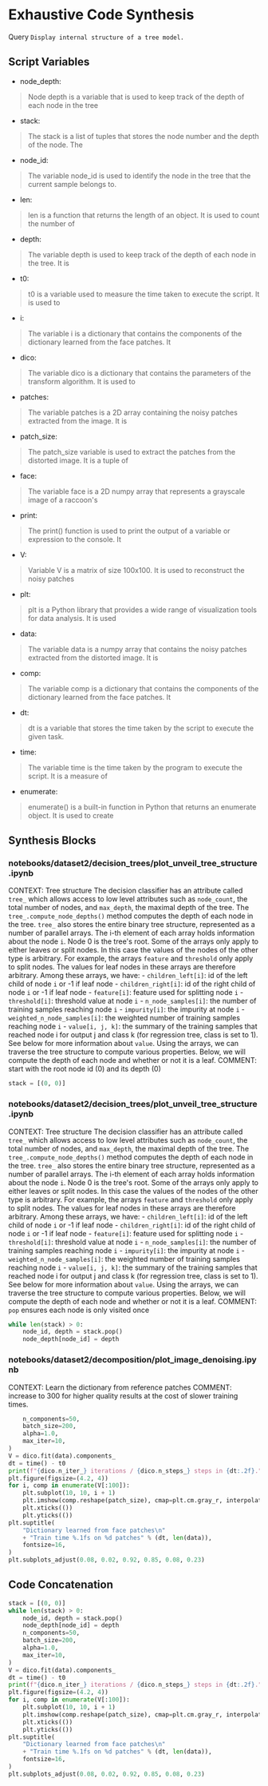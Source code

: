 # Exhaustive Code Synthesis
Query `Display internal structure of a tree model.`
## Script Variables
- node_depth:<br>
>Node depth is a variable that is used to keep track of the depth of each node in the tree
- stack:<br>
>The stack is a list of tuples that stores the node number and the depth of the node. The
- node_id:<br>
>The variable node_id is used to identify the node in the tree that the current sample belongs to.
- len:<br>
>len is a function that returns the length of an object. It is used to count the number of
- depth:<br>
>The variable depth is used to keep track of the depth of each node in the tree. It is
- t0:<br>
>t0 is a variable used to measure the time taken to execute the script. It is used to
- i:<br>
>The variable i is a dictionary that contains the components of the dictionary learned from the face patches. It
- dico:<br>
>The variable dico is a dictionary that contains the parameters of the transform algorithm. It is used to
- patches:<br>
>The variable patches is a 2D array containing the noisy patches extracted from the image. It is
- patch_size:<br>
>The patch_size variable is used to extract the patches from the distorted image. It is a tuple of
- face:<br>
>The variable face is a 2D numpy array that represents a grayscale image of a raccoon's
- print:<br>
>The print() function is used to print the output of a variable or expression to the console. It
- V:<br>
>Variable V is a matrix of size 100x100. It is used to reconstruct the noisy patches
- plt:<br>
>plt is a Python library that provides a wide range of visualization tools for data analysis. It is used
- data:<br>
>The variable data is a numpy array that contains the noisy patches extracted from the distorted image. It is
- comp:<br>
>The variable comp is a dictionary that contains the components of the dictionary learned from the face patches. It
- dt:<br>
>dt is a variable that stores the time taken by the script to execute the given task.
- time:<br>
>The variable time is the time taken by the program to execute the script. It is a measure of
- enumerate:<br>
>enumerate() is a built-in function in Python that returns an enumerate object. It is used to create
## Synthesis Blocks
### notebooks/dataset2/decision_trees/plot_unveil_tree_structure.ipynb
CONTEXT:  Tree structure  The decision classifier has an attribute called ``tree_`` which allows access to low level attributes such as
``node_count``, the total number of nodes, and ``max_depth``, the maximal depth of the tree. The ``tree_.compute_node_depths()`` method computes the
depth of each node in the tree. `tree_` also stores the entire binary tree structure, represented as a number of parallel arrays. The i-th element of
each array holds information about the node ``i``. Node 0 is the tree's root. Some of the arrays only apply to either leaves or split nodes. In this
case the values of the nodes of the other type is arbitrary. For example, the arrays ``feature`` and ``threshold`` only apply to split nodes. The
values for leaf nodes in these arrays are therefore arbitrary.  Among these arrays, we have:  - ``children_left[i]``: id of the left child of node
``i`` or -1 if leaf node - ``children_right[i]``: id of the right child of node ``i`` or -1 if leaf node - ``feature[i]``: feature used for splitting
node ``i`` - ``threshold[i]``: threshold value at node ``i`` - ``n_node_samples[i]``: the number of training samples reaching node ``i`` -
``impurity[i]``: the impurity at node ``i`` - ``weighted_n_node_samples[i]``: the weighted number of training samples   reaching node ``i`` -
``value[i, j, k]``: the summary of the training samples that reached node i for   output j and class k (for regression tree, class is set to 1). See
below   for more information about ``value``.  Using the arrays, we can traverse the tree structure to compute various properties. Below, we will
compute the depth of each node and whether or not it is a leaf.   COMMENT: start with the root node id (0) and its depth (0)
```python
stack = [(0, 0)]
```

### notebooks/dataset2/decision_trees/plot_unveil_tree_structure.ipynb
CONTEXT:  Tree structure  The decision classifier has an attribute called ``tree_`` which allows access to low level attributes such as
``node_count``, the total number of nodes, and ``max_depth``, the maximal depth of the tree. The ``tree_.compute_node_depths()`` method computes the
depth of each node in the tree. `tree_` also stores the entire binary tree structure, represented as a number of parallel arrays. The i-th element of
each array holds information about the node ``i``. Node 0 is the tree's root. Some of the arrays only apply to either leaves or split nodes. In this
case the values of the nodes of the other type is arbitrary. For example, the arrays ``feature`` and ``threshold`` only apply to split nodes. The
values for leaf nodes in these arrays are therefore arbitrary.  Among these arrays, we have:  - ``children_left[i]``: id of the left child of node
``i`` or -1 if leaf node - ``children_right[i]``: id of the right child of node ``i`` or -1 if leaf node - ``feature[i]``: feature used for splitting
node ``i`` - ``threshold[i]``: threshold value at node ``i`` - ``n_node_samples[i]``: the number of training samples reaching node ``i`` -
``impurity[i]``: the impurity at node ``i`` - ``weighted_n_node_samples[i]``: the weighted number of training samples   reaching node ``i`` -
``value[i, j, k]``: the summary of the training samples that reached node i for   output j and class k (for regression tree, class is set to 1). See
below   for more information about ``value``.  Using the arrays, we can traverse the tree structure to compute various properties. Below, we will
compute the depth of each node and whether or not it is a leaf.   COMMENT: `pop` ensures each node is only visited once
```python
while len(stack) > 0:
    node_id, depth = stack.pop()
    node_depth[node_id] = depth
```

### notebooks/dataset2/decomposition/plot_image_denoising.ipynb
CONTEXT:  Learn the dictionary from reference patches   COMMENT: increase to 300 for higher quality results at the cost of slower training times.
```python
    n_components=50,
    batch_size=200,
    alpha=1.0,
    max_iter=10,
)
V = dico.fit(data).components_
dt = time() - t0
print(f"{dico.n_iter_} iterations / {dico.n_steps_} steps in {dt:.2f}.")
plt.figure(figsize=(4.2, 4))
for i, comp in enumerate(V[:100]):
    plt.subplot(10, 10, i + 1)
    plt.imshow(comp.reshape(patch_size), cmap=plt.cm.gray_r, interpolation="nearest")
    plt.xticks(())
    plt.yticks(())
plt.suptitle(
    "Dictionary learned from face patches\n"
    + "Train time %.1fs on %d patches" % (dt, len(data)),
    fontsize=16,
)
plt.subplots_adjust(0.08, 0.02, 0.92, 0.85, 0.08, 0.23)
```

## Code Concatenation
```python
stack = [(0, 0)]
while len(stack) > 0:
    node_id, depth = stack.pop()
    node_depth[node_id] = depth
    n_components=50,
    batch_size=200,
    alpha=1.0,
    max_iter=10,
)
V = dico.fit(data).components_
dt = time() - t0
print(f"{dico.n_iter_} iterations / {dico.n_steps_} steps in {dt:.2f}.")
plt.figure(figsize=(4.2, 4))
for i, comp in enumerate(V[:100]):
    plt.subplot(10, 10, i + 1)
    plt.imshow(comp.reshape(patch_size), cmap=plt.cm.gray_r, interpolation="nearest")
    plt.xticks(())
    plt.yticks(())
plt.suptitle(
    "Dictionary learned from face patches\n"
    + "Train time %.1fs on %d patches" % (dt, len(data)),
    fontsize=16,
)
plt.subplots_adjust(0.08, 0.02, 0.92, 0.85, 0.08, 0.23)
```
